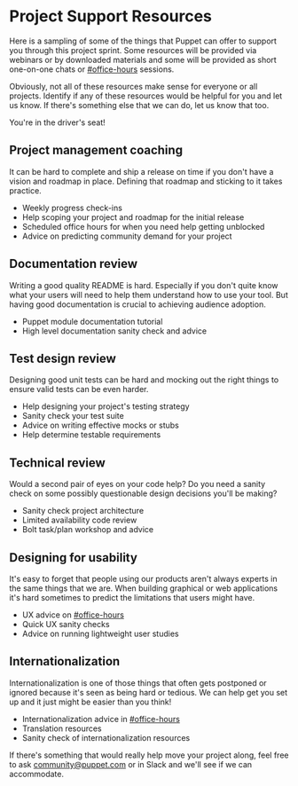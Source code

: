 # Project Support Resources

Here is a sampling of some of the things that Puppet can offer to support you
through this project sprint. Some resources will be provided via webinars or by
downloaded materials and some will be provided as short one-on-one chats or
[#office-hours](https://puppetcommunity.slack.com/app_redirect?channel=office-hours) sessions.

Obviously, not all of these resources make sense for everyone or all projects.
Identify if any of these resources would be helpful for you and let us know.
If there's something else that we can do, let us know that too.

You're in the driver's seat!


## Project management coaching
It can be hard to complete and ship a release on time if you don't have a vision
and roadmap in place. Defining that roadmap and sticking to it takes practice.

* Weekly progress check-ins
* Help scoping your project and roadmap for the initial release
* Scheduled office hours for when you need help getting unblocked
* Advice on predicting community demand for your project


## Documentation review
Writing a good quality README is hard. Especially if you don't quite know what
your users will need to help them understand how to use your tool. But having
good documentation is crucial to achieving audience adoption.

* Puppet module documentation tutorial
* High level documentation sanity check and advice


## Test design review
Designing good unit tests can be hard and mocking out the right things to ensure
valid tests can be even harder.

* Help designing your project's testing strategy
* Sanity check your test suite
* Advice on writing effective mocks or stubs
* Help determine testable requirements


## Technical review
Would a second pair of eyes on your code help? Do you need a sanity check on
some possibly questionable design decisions you'll be making?

* Sanity check project architecture
* Limited availability code review
* Bolt task/plan workshop and advice


## Designing for usability
It's easy to forget that people using our products aren't always experts in the
same things that we are. When building graphical or web applications it's hard
sometimes to predict the limitations that users might have.

* UX advice on [#office-hours](https://puppetcommunity.slack.com/app_redirect?channel=office-hours)
* Quick UX sanity checks
* Advice on running lightweight user studies


## Internationalization
Internationalization is one of those things that often gets postponed or ignored
because it's seen as being hard or tedious. We can help get you set up and it
just might be easier than you think!

* Internationalization advice in [#office-hours](https://puppetcommunity.slack.com/app_redirect?channel=office-hours)
* Translation resources
* Sanity check of internationalization resources

If there's something that would really help move your project along, feel free
to ask community@puppet.com or in Slack and we'll see if we can accommodate.
